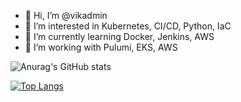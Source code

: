 - 👋 Hi, I’m @vikadmin
- 👀 I’m interested in Kubernetes, CI/CD, Python, IaC
- 🌱 I’m currently learning Docker, Jenkins, AWS
- 💞️ I’m working with Pulumi, EKS, AWS

<!---
vikadmin/vikadmin is a ✨ special ✨ repository because its `README.md` (this file) appears on your GitHub profile.
You can click the Preview link to take a look at your changes.
--->
![Anurag's GitHub stats](https://github-readme-stats.vercel.app/api?username=vikadmin&show_icons=true&theme=calm)

[![Top Langs](https://github-readme-stats.vercel.app/api/top-langs/?username=vikadmin&layout=compact)](https://github.com/anuraghazra/github-readme-stats)

